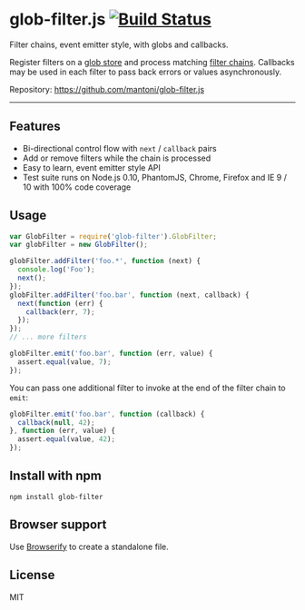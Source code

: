 # glob-filter.js [![Build Status](https://travis-ci.org/mantoni/glob-filter.js.png?branch=master)](http://travis-ci.org/mantoni/glob-filter.js)

Filter chains, event emitter style, with globs and callbacks.

Register filters on a [glob store][] and process matching [filter chains][].
Callbacks may be used in each filter to pass back errors or values
asynchronously.

Repository: <https://github.com/mantoni/glob-filter.js>

---

## Features

- Bi-directional control flow with `next` / `callback` pairs
- Add or remove filters while the chain is processed
- Easy to learn, event emitter style API
- Test suite runs on Node.js 0.10, PhantomJS, Chrome, Firefox and IE 9 / 10
  with 100% code coverage

## Usage

```js
var GlobFilter = require('glob-filter').GlobFilter;
var globFilter = new GlobFilter();

globFilter.addFilter('foo.*', function (next) {
  console.log('Foo');
  next();
});
globFilter.addFilter('foo.bar', function (next, callback) {
  next(function (err) {
    callback(err, 7);
  });
});
// ... more filters

globFilter.emit('foo.bar', function (err, value) {
  assert.equal(value, 7);
});
```

You can pass one additional filter to invoke at the end of the filter chain to
`emit`:

```js
globFilter.emit('foo.bar', function (callback) {
  callback(null, 42);
}, function (err, value) {
  assert.equal(value, 42);
});
```

## Install with npm

```
npm install glob-filter
```

## Browser support

Use [Browserify](http://browserify.org) to create a standalone file.

## License

MIT

[glob store]: https://github.com/mantoni/glob-store.js
[filter chains]: https://github.com/mantoni/min-filter.js
